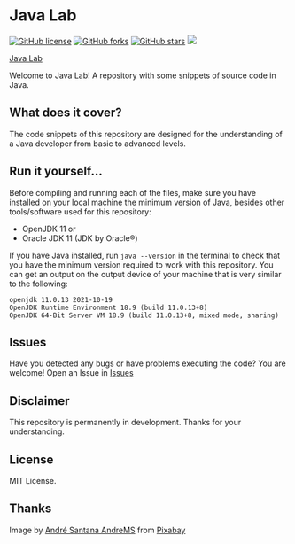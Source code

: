 # Java Lab

[![GitHub license](https://img.shields.io/github/license/marprezd/java-lab)](https://github.com/marprezd/java-lab/blob/master/LICENSE)
[![GitHub forks](https://img.shields.io/github/forks/marprezd/java-lab)](https://github.com/marprezd/java-lab/network)
[![GitHub stars](https://img.shields.io/github/stars/marprezd/java-lab)](https://github.com/marprezd/java-lab/stargazers)
<img src="http://img.shields.io/liberapay/receives/maprezdev.svg?logo=liberapay">

[Java Lab](https://drive.google.com/file/d/1mKNZ8UStaKw-XRbI3Q_h4p8bnbHLigmD/view?usp=sharing)

Welcome to Java Lab! A repository with some snippets of source code in Java.

## What does it cover?

The code snippets of this repository are designed for the understanding of a Java developer from basic to advanced levels.

## Run it yourself...

Before compiling and running each of the files, make sure you have installed on your local machine the minimum version of Java, besides other tools/software used for this repository:

- OpenJDK 11 or
- Oracle JDK 11 (JDK by Oracle®)

If you have Java installed, run `java --version` in the terminal to check that you have the minimum version required to work with this repository. You can get an output on the output device of your machine that is very similar to the following:

```
openjdk 11.0.13 2021-10-19
OpenJDK Runtime Environment 18.9 (build 11.0.13+8)
OpenJDK 64-Bit Server VM 18.9 (build 11.0.13+8, mixed mode, sharing)
```

## Issues

Have you detected any bugs or have problems executing the code? You are welcome! Open an Issue in [Issues](https://github.com/marprezd/java-lab/issues)

## Disclaimer

This repository is permanently in development. Thanks for your understanding.

## License

MIT License.

## Thanks

Image by <a href="https://pixabay.com/users/andremsantana-61090/?utm_source=link-attribution&amp;utm_medium=referral&amp;utm_campaign=image&amp;utm_content=762627">André Santana AndreMS</a> from <a href="https://pixabay.com/?utm_source=link-attribution&amp;utm_medium=referral&amp;utm_campaign=image&amp;utm_content=762627">Pixabay</a>